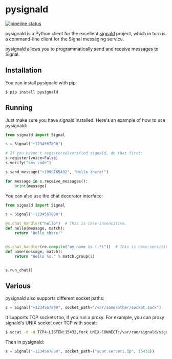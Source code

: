 pysignald
=======

[![pipeline status](https://gitlab.com/stavros/pysignald/badges/master/pipeline.svg)](https://gitlab.com/stavros/pysignald/commits/master)

pysignald is a Python client for the excellent [signald](https://git.callpipe.com/finn/signald) project, which in turn
is a command-line client for the Signal messaging service.

pysignald allows you to programmatically send and receive messages to Signal.

Installation
------------

You can install pysignald with pip:

```
$ pip install pysignald
```


Running
-------

Just make sure you have signald installed. Here's an example of how to use pysignald:


```python
from signald import Signal

s = Signal("+1234567890")

# If you haven't registered/verified signald, do that first:
s.register(voice=False)
s.verify("sms code")

s.send_message("+1098765432", "Hello there!")

for message in s.receive_messages():
    print(message)
```

You can also use the chat decorator interface:

```python
from signald import Signal

s = Signal("+1234567890")

@s.chat_handler("hello")  # This is case-insensitive.
def hello(message, match):
    return "Hello there!"


@s.chat_handler(re.compile("my name is (.*)"))  # This is case-sensitive.
def name(message, match):
    return "Hello %s." % match.group(1)


s.run_chat()
```

Various
-------

pysignald also supports different socket paths:

```python
s = Signal("+1234567890", socket_path="/var/some/other/socket.sock")
```

It supports TCP sockets too, if you run a proxy. For example, you can proxy signald's UNIX socket over TCP with socat:

```bash
$ socat -d -d TCP4-LISTEN:15432,fork UNIX-CONNECT:/var/run/signald/signald.sock
```

Then in pysignald:

```python
s = Signal("+1234567890", socket_path=("your.serveri.ip", 15432))
```
